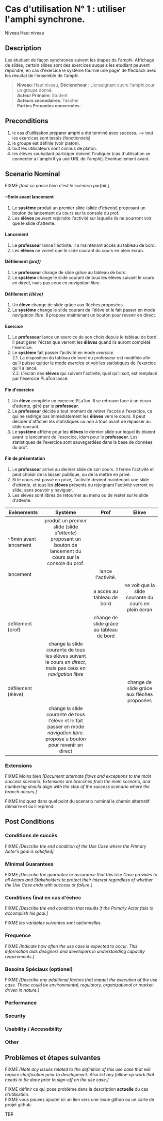 # Cas d'utilisation N° 1 :  utiliser l'amphi synchrone.

Niveau Haut niveau

##  Description

Les étudiant de façon synchrones suivent les étapes de l'amphi. 
Affichage de slides, certain slides sont des exercices auquels les etudiant peuvent répondre, en cas d'exercice le système fournie une page' de ffedback avec les résultat de l'ensemble de l'amphi.


> **Niveau**: Haut niveau, 
> **Déclencheur** : L'enseignant ouvre l'amphi pour un groupe donné.  
> **Acteur Primaire**:  Student  
> **Acteurs secondaires**: Teacher  
> **Parties Prenantes concernées**: -   
 
 
## Preconditions

1. le cas d'utilisation préparer amphi a été terminé avec success.
    --> tout les exercices sont testés (fonctionnels)
2. le groupe est définie (voir platon).
3. tout les utilisateurs sont connus de platon.
4. les élèves souhaitant participer doivent l'indiquer (cas d'utilisation se connecter a l'amphi il ya une URL de l'amphi). Eventuellement avant. 


## Scenario Nominal

FIXME _[tout ce passe bien c'est le scénario parfait.]_

#### ~5min avant lancement 
1. Le **système** produit un premier slide (slide *d'attente*) proposant
un bouton de lancement du cours sur la console du prof.
2. Les **élèves** peuvent rejoindre l'activité sur laquelle ils ne pourront
voir que le slide d'attente.

#### Lancement 
1. Le **professeur** lance l'activité. Il a maintenant accès au tableau de bord.
2. Les **élèves** ne voient que le slide courant du cours en plein écran.

#### Défilement *(prof)* 
1. Le **professeur** change de slide grâce au tableau de bord.
2. Le **système** change le slide courant de tous les élèves suivant le cours *en direct*,
mais pas ceux en *navigation libre*.

#### Défilement *(élève)* 
1. Un **élève** change de slide grâce aux flèches proposées. 
2. Le **système** change le slide courant de l'élève et le fait passer en mode
*navigation libre*. Il propose maintenant un bouton pour revenir en direct.

#### Exercice
1. Le **professeur** lance un exercice de son choix depuis le tableau de bord. Il peut gérer l'écran que verront les **élèves** quand ils auront complété l'exercice.
2. Le **système** fait passer l'activité en mode *exercice*.  
2.1. La disposition du tableau de bord du professeur est modifiée afin qu'il puisse quitter le mode *exercice* et voir les statistiques de l'exercice qu'il a lancé.  
2.2. L'écran des **élèves** qui suivent l'activité, quel qu'il soit, est remplacé par l'exercice PLaTon lancé.

#### Fin d'exercice
1. Un **élève** complète un exercice PLaTon. Il se retrouve face à un écran d'attente, géré par le **professeur**.
2. Le **professeur** décide à tout moment de retirer l'accès à l'exercice, ce qui ne redirige pas immédiatement les **élèves** vers le cours. Il peut décider d'afficher les statistiques ou non à tous avant de repasser au slide courant.
3. Le **système** affiche pour les **élèves** le dernier slide sur lequel ils étaient avant le lancement de l'exercice, idem pour le **professeur**. Les statistiques de l'exercice sont sauvegardées dans la base de données du prof.

#### Fin de présentation
1. Le **professeur** arrive au dernier slide de son cours. Il ferme l'activité et peut choisir de la laisser publique, ou de la mettre en privé.
2. Si le cours est passé en privé, l'activité devient maintenant une slide *d'attente*, et tous les **élèves** présents ou rejoignant l'activité verront ce slide, sans pouvoir y naviguer.
3. Les élèves sont libres de retourner au menu ou de rester sur le slide d'attente.


 Evènements | Système | Prof | Elève
------------|:-------:|:----:|:-----:
~5min avant lancement | produit un premier slide (slide *d'attente*) proposant un bouton de lancement du cours sur la console du prof. ||
lancement | | lance l'activité. |
| | | a accès au tableau de bord | ne voit que la slide courante du cours en plein écran
défilement (prof) | | change de slide grâce au tableau de bord | 
| | change la slide courante de tous les élèves suivant le cours *en direct*, mais pas ceux en *navigation libre*
défilement (élève) | | | change de slide grâce aux flèches proposées | 
| | change la slide courante de tous l'élève et le fait passer en mode *navigation libre*. propose u  bouton pour revenir en direct

### Extensions
FIXME Moins bien _[Document alternate flows and exceptions to the main success scenario. Extensions are branches from the main scenario, and numbering should align with the step of the success scenario where the branch occurs.]_

FIXME Indiquez dans quel point du scenario nominal le chemin alternatif démarre et ou il reprend.


## Post Conditions
### Conditions de succès 
FIXME _[Describe the end condition of the Use Case where the Primary Actor’s goal is satisfied]_

### Minimal Guarantees
FIXME _[Describe the guarantee or assurance that this Use Case provides to all Actors and Stakeholders to protect their interest regardless of whether the Use Case ends with success or failure.]_

### Conditions final en cas d'échec
FIXME _[Describe the end condition that results if the Primary Actor fails to accomplish his goal.]_


FIXME _les variables suivantes sont optionnelles._

### Frequence
FIXME _[Indicate how often the use case is expected to occur. This information aids designers and developers in understanding capacity requirements.]_   
### Besoins Spéciaux (optionel)  
FIXME _[Describe any additional factors that impact the execution of the use case. These could be environmental, regulatory, organizational or market-driven in nature.]_  
### Performance  
### Security  
### Usability / Accessibility  
### Other  

##  Problèmes et étapes suivantes  
FIXME _[Note any issues related to the definition of this use case that will require clarification prior to development. Also list any follow-up work that needs to be done prior to sign-off on the use case.]_  

FIXME définir ce qui pose problème dans la description **actuelle** du cas d'utilisation.  
FIXME vous pouvez ajouter ici un lien vers une issue github ou un carte de projet github.

TBR
